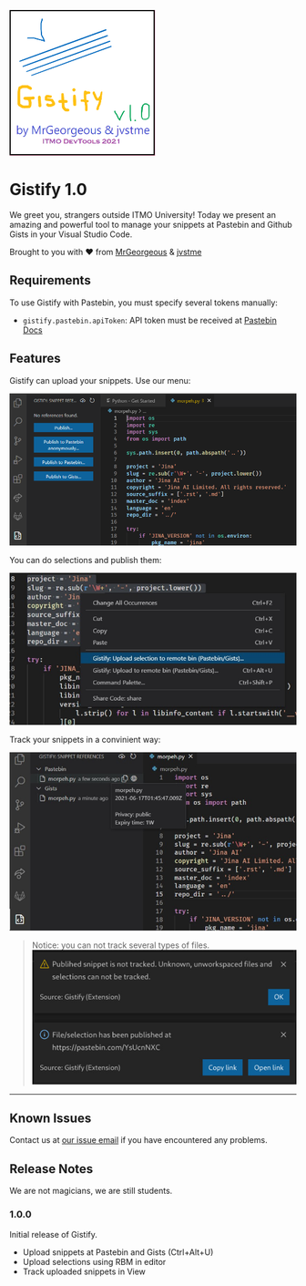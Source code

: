 
![logo](logo256.png)
# Gistify 1.0

We greet you, strangers outside ITMO University!
Today we present an amazing and powerful tool to manage your snippets at Pastebin and Github Gists in your Visual Studio Code.

Brought to you with :heart: from [MrGeorgeous](https://gitlab.com/MrGeorgeous) & [jvstme](https://gitlab.com/jvstme)

## Requirements

To use Gistify with Pastebin, you must specify several tokens manually:

* `gistify.pastebin.apiToken`: API token must be received at [Pastebin Docs](https://pastebin.com/doc_api#1)


## Features

Gistify can upload your snippets. Use our menu:

![Menu usage](images/menu.png)

You can do selections and publish them:

![RMB usage](images/editor_context_menu.jpg)

Track your snippets in a convinient way:

![RMB usage](images/tracker.jpg)

> Notice: you can not track several types of files. ![RMB usage](images/tracker_warning.jpg)


-----------------------------------------------------------------------------------------------------------

## Known Issues

Contact us at [our issue email](mailto:incoming+mrgeorgeous-gistify-27337429-issue-@incoming.gitlab.com) if you have encountered any problems.

## Release Notes

We are not magicians, we are still students.

### 1.0.0

Initial release of Gistify.
* Upload snippets at Pastebin and Gists (Ctrl+Alt+U)
* Upload selections using RBM in editor
* Track uploaded snippets in View


